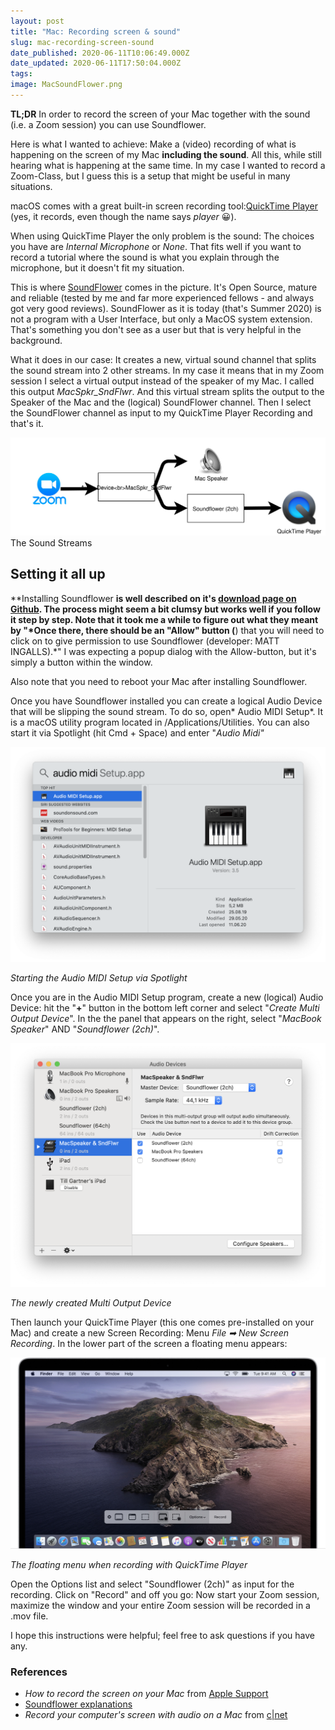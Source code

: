 ```yaml
---
layout: post
title: "Mac: Recording screen & sound"
slug: mac-recording-screen-sound
date_published: 2020-06-11T10:06:49.000Z
date_updated: 2020-06-11T17:50:04.000Z
tags: 
image: MacSoundFlower.png
---
```


**TL;DR** In order to record the screen of your Mac together with the sound (i.e. a Zoom session) you can use Soundflower.

Here is what I wanted to achieve: Make a (video) recording of what is happening on the screen of my Mac **including the sound**. All this, while still hearing what is happening at the same time. In my case I wanted to record a Zoom-Class, but I guess this is a setup that might be useful in many situations.

macOS comes with a great built-in screen recording tool:[QuickTime Player](https://support.apple.com/en-us/HT208721) (yes, it records, even though the name says *player* 😀). 

When using QuickTime Player the only problem is the sound: The choices you have are *Internal Microphone* or *None*. That fits well if you want to record a tutorial where the sound is what you explain through the microphone, but it doesn't fit my situation.

This is where [SoundFlower](https://github.com/mattingalls/Soundflower) comes in the picture. It's Open Source, mature and reliable (tested by me and far more experienced fellows - and always got very good reviews). SoundFlower as it is today (that's Summer 2020) is not a program with a User Interface, but only a MacOS system extension. That's something you don't see as a user but that is very helpful in the background.

What it does in our case: It creates a new, virtual sound channel that splits the sound stream into 2 other streams. In my case it means that in my Zoom session I select a virtual output instead of the speaker of my Mac. I called this output *MacSpkr_SndFlwr*. And this virtual stream splits the output to the Speaker of the Mac and the (logical) SoundFlower channel. Then I select the SoundFlower channel as input to my QuickTime Player Recording and that's it.

![Flow](MacSoundFlower.svg)The Sound Streams

## Setting it all up 

**Installing Soundflower **is well described on it's [download page on Github](https://github.com/mattingalls/Soundflower/releases/tag/2.0b2). The process might seem a bit clumsy but works well if you follow it step by step. Note that it took me a while to figure out what they meant by "*Once there, there should be an "Allow" button (**) that you will need to click on to give permission to use Soundflower (developer: MATT INGALLS).*" I was expecting a popup dialog with the Allow-button, but it's simply a button within the window.

Also note that you need to reboot your Mac after installing Soundflower.

Once you have Soundflower installed you can create a logical Audio Device that will be slipping the sound stream. To do so, open* Audio MIDI Setup*. It is a macOS utility program located in /Applications/Utilities. You can also start it via Spotlight (hit Cmd + Space) and enter "*Audio Midi"*

![Midi app launch](Screenshot-2020-06-11-at-11.47.25.png)

*Starting the Audio MIDI Setup via Spotlight*

Once you are in the Audio MIDI Setup program, create a new (logical) Audio Device: hit the "**+**" button in the bottom left corner and select "*Create Multi Output Device*". In the the panel that appears on the right, select "*MacBook Speaker*" AND "*Soundflower (2ch)*".

![Settings](Screenshot-2020-06-11-at-11.14.46.png)

*The newly created Multi Output Device*

Then launch your QuickTime Player (this one comes pre-installed on your Mac) and create a new Screen Recording: Menu *File ➡ New Screen Recording*. In the lower part of the screen a floating menu appears:

![Entire screen](macos-catalina-screenshot-menu-record.jpg)

*The floating menu when recording with QuickTime Player*

Open the Options list and select "Soundflower (2ch)" as input for the recording. Click on "Record" and off you go: Now start your Zoom session, maximize the window and your entire Zoom session will be recorded in a .mov file.

I hope this instructions were helpful; feel free to ask questions if you have any.

### References

- *How to record the screen on your Mac* from [Apple Support](https://support.apple.com/en-us/HT208721)
- [Soundflower explanations](https://github.com/mattingalls/Soundflower/releases/tag/2.0b2)
- *Record your computer's screen with audio on a Mac* from [c|net](https://www.cnet.com/how-to/record-your-computers-screen-with-audio-on-a-mac/)
